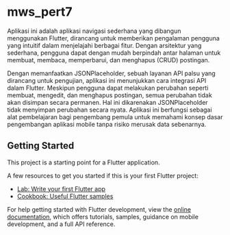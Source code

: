 # mws_pert7

Aplikasi ini adalah aplikasi navigasi sederhana yang dibangun menggunakan Flutter, dirancang untuk memberikan pengalaman pengguna yang intuitif dalam menjelajahi berbagai fitur. Dengan arsitektur yang sederhana, pengguna dapat dengan mudah berpindah antar halaman untuk membuat, membaca, memperbarui, dan menghapus (CRUD) postingan.

Dengan memanfaatkan JSONPlaceholder, sebuah layanan API palsu yang dirancang untuk pengujian, aplikasi ini menunjukkan cara integrasi API dalam Flutter. Meskipun pengguna dapat melakukan perubahan seperti membuat, mengedit, dan menghapus postingan, semua perubahan tidak akan disimpan secara permanen. Hal ini dikarenakan JSONPlaceholder tidak menyimpan perubahan secara nyata. Aplikasi ini berfungsi sebagai alat pembelajaran bagi pengembang pemula untuk memahami konsep dasar pengembangan aplikasi mobile tanpa risiko merusak data sebenarnya.

## Getting Started

This project is a starting point for a Flutter application.

A few resources to get you started if this is your first Flutter project:

- [Lab: Write your first Flutter app](https://docs.flutter.dev/get-started/codelab)
- [Cookbook: Useful Flutter samples](https://docs.flutter.dev/cookbook)

For help getting started with Flutter development, view the
[online documentation](https://docs.flutter.dev/), which offers tutorials,
samples, guidance on mobile development, and a full API reference.

